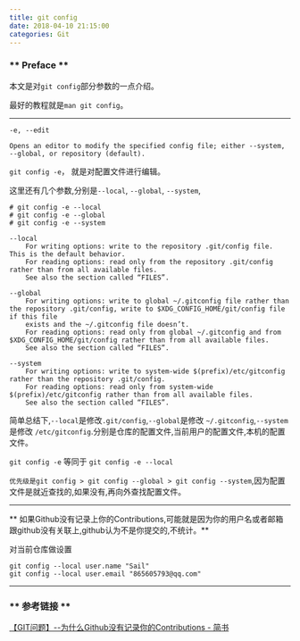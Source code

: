 ```yaml
---
title: git config
date: 2018-04-10 21:15:00
categories: Git
---
```


###  ** Preface **

本文是对`git config`部分参数的一点介绍。

最好的教程就是`man git config`。

******************
```
-e, --edit

Opens an editor to modify the specified config file; either --system, --global, or repository (default).
```

`git config -e`， 就是对配置文件进行编辑。 

这里还有几个参数,分别是`--local`, `--global`, `--system`,
```
# git config -e --local
# git config -e --global
# git config -e --system

--local
    For writing options: write to the repository .git/config file. This is the default behavior.
    For reading options: read only from the repository .git/config rather than from all available files.
    See also the section called “FILES”.

--global
    For writing options: write to global ~/.gitconfig file rather than the repository .git/config, write to $XDG_CONFIG_HOME/git/config file if this file
    exists and the ~/.gitconfig file doesn’t.
    For reading options: read only from global ~/.gitconfig and from $XDG_CONFIG_HOME/git/config rather than from all available files.
    See also the section called “FILES”.

--system
    For writing options: write to system-wide $(prefix)/etc/gitconfig rather than the repository .git/config.
    For reading options: read only from system-wide $(prefix)/etc/gitconfig rather than from all available files.
    See also the section called “FILES”.
```

简单总结下,`--local`是修改`.git/config`,`--global`是修改 `~/.gitconfig`,`--system`是修改 `/etc/gitconfig`.分别是仓库的配置文件,当前用户的配置文件,本机的配置文件。

`git config -e` 等同于 `git config -e --local`

`优先级是git config > git config --global > git config --system`,因为配置文件是就近查找的,如果没有,再向外查找配置文件。

**********************

** 如果Github没有记录上你的Contributions,可能就是因为你的用户名或者邮箱跟github没有关联上,github认为不是你提交的,不统计。**

对当前仓库做设置

```
git config --local user.name "Sail"
git config --local user.email "865605793@qq.com"
```


***********************
### ** 参考链接 **

[【GIT问题】--为什么Github没有记录你的Contributions - 简书](https://www.jianshu.com/p/56cb8a5d7379)
